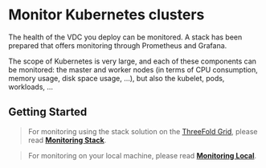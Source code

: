 # Monitor Kubernetes clusters

<!-- TODO GEERT
- intro: explain what you can monitor in terms of k8s monitoring
- intro: explain what you can do either monitoring online or locally
- getting started: at the end add link to vdc_monitoring_stack.md
- getting started:  add link to monitoring_local.md

------------>

The health of the VDC you deploy can be monitored. A stack has been prepared that offers monitoring through Prometheus and Grafana.

The scope of Kubernetes is very large, and each of these components can be monitored: the master and worker nodes (in terms of CPU consumption, memory usage, disk space usage, ...), but also the kubelet, pods, workloads, ...

## Getting Started

> For monitoring using the stack solution on the [ThreeFold Grid](threefold__threefold_grid), please read [**Monitoring Stack**](cloud__evdc_monitoring_stack.md).

> For monitoring on your local machine, please read [**Monitoring Local**](cloud__evdc_monitoring_local.md).